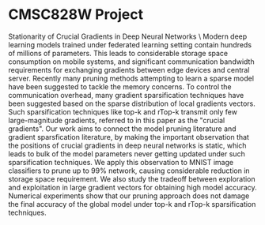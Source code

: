 # CMSC828W Project
Stationarity of Crucial Gradients in Deep Neural Networks
\ Modern deep learning models trained under federated learning setting contain hundreds of millions of parameters. This leads to considerable storage space consumption on mobile systems, and  significant communication bandwidth requirements for exchanging gradients between edge devices and central server. Recently many pruning methods attempting to learn a sparse model have been suggested to tackle the memory concerns. To control the communication overhead, many gradient sparsification techniques have been suggested based on the sparse distribution of local gradients vectors. Such sparsification techniques like top-k and rTop-k transmit only few large-magnitude gradients, referred to in this paper as the "crucial gradients". Our work aims to connect the model pruning literature and gradient sparsfication literature, by making the important observation that the positions of crucial gradients in deep neural networks is static, which leads to bulk of the model parameters never getting updated under such sparsification techniques. We apply this observation to MNIST image classifiers to prune up to 99\% network, causing considerable reduction in storage space requirement. We also study the tradeoff between exploration and  exploitation in large gradient vectors for obtaining high model accuracy. Numerical experiments show that our pruning approach does not damage the final accuracy of the global model under top-k and rTop-k sparsification techniques.
